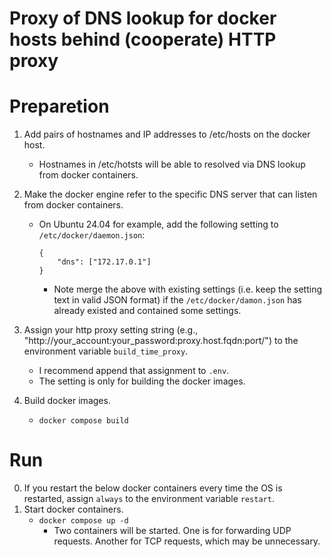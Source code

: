 Proxy of DNS lookup for docker hosts behind (cooperate) HTTP proxy
====
# Preparetion
1. Add pairs of hostnames and IP addresses to /etc/hosts on the docker host.
    - Hostnames in /etc/hotsts will be able to resolved via DNS lookup from docker containers.
2. Make the docker engine refer to the specific DNS server that can listen from docker containers.
    - On Ubuntu 24.04 for example, add the following setting to `/etc/docker/daemon.json`:
        ```
        {
            "dns": ["172.17.0.1"]
        }
        ```
        - Note merge the above with existing settings (i.e. keep the setting text in valid JSON format) if the `/etc/docker/damon.json` has already existed and contained some settings.

3. Assign your http proxy setting string (e.g., "http://your_account:your_password:proxy.host.fqdn:port/") to the environment variable `build_time_proxy`.
    - I recommend append that assignment to `.env`.
    - The setting is only for building the docker images.

4. Build docker images.
    - `docker compose build`

# Run
0. If you restart the below docker containers every time the OS is restarted, assign `always` to the environment variable `restart`.
1. Start docker containers.
    - `docker compose up -d`
        - Two containers will be started. One is for forwarding UDP requests. Another for TCP requests, which may be unnecessary.
